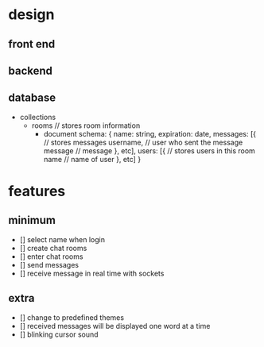 # design
## front end
## backend
## database
- collections
    - rooms // stores room information
        - document schema:
        {
            name: string,
            expiration: date,
            messages: [{    // stores messages
                username,   // user who sent the message
                message     // message
            }, etc],
            users: [{   // stores users in this room
                name    // name of user
            }, etc]
        }

# features
## minimum
- [] select name when login
- [] create chat rooms
- [] enter chat rooms
- [] send messages
- [] receive message in real time with sockets

## extra
- [] change to predefined themes
- [] received messages will be displayed one word at a time
- [] blinking cursor sound